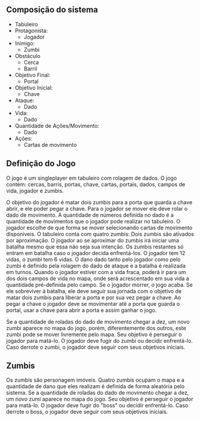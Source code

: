 ## Composição do sistema

* Tabuleiro
* Protagonista:
    - Jogador
* Inimigo:
    - Zumbi
* Obstáculo
    - Cerca
    - Barril
* Objetivo Final:
    - Portal
* Objetivo Inicial:
    - Chave
* Ataque:
    - Dado
* Vida:
    - Dado
* Quantidade de Ações/Movimento:
    - Dado
* Ações:
    - Cartas de movimento


## Definição do Jogo
O jogo é um singleplayer em tabuleiro com rolagem de dados. O jogo contém: cercas, barris, portas, chave, cartas, portais, dados, campos de vida, jogador e zumbis.

O objetivo do jogador é matar dois zumbis para a porta que guarda a chave abrir, e ele poder pegar a chave. Para o jogador se mover ele deve rolar o dado de movimento. A quantidade de números definida no dado é a quantidade de movimentos que o jogador pode realizar no tabuleiro. O jogador escolhe de que forma se mover selecionando cartas de movimento disponiveis. O tabuleiro conta com quatro zumbis: Dois zumbis são ativados por aproximação. O jogador ao se aproximar do zumbis irá iniciar uma batalha mesmo que essa não seja sua intenção. Os zumbis restantes só entram em batalha caso o jogador decida enfrentá-los. O jogador tem 12 vidas, o zumbi tem 6 vidas. O dano dado tanto pelo jogador como pelo zumbi é definido pela rolagem do dado de ataque e a batalha é realizada em turnos. Quando o jogador estiver com a vida fraca, poderá ir para um dos dois campos de vida no mapa, onde será acrescentado em sua vida a quantidade pré-definida pelo campo. Se o jogador morrer, o jogo acaba. Se ele sobreviver á batalha, ele deve seguir sua jornada com o objetivo de matar dois zumbis para liberar a porta e por sua vez pegar a chave. Ao pegar a chave o jogador deve se movimentar até a porta que guarda o portal, usar a chave para abrir a porta e assim ganhar o jogo. 

Se a quantidade de roladas do dado de movimento chegar a dez, um novo zumbi aparece no mapa do jogo, porém, diferentemente dos outros, este zumbi pode se mover livremente pelo mapa. Seu objetivo é perseguir o jogador para matá-lo. O jogador deve fugir do zumbi ou decidir enfrentá-lo. Caso derrote o zumbi, o jogador deve seguir com seus objetivos iniciais.

## Zumbis
Os zumbis são personagem imóveis. Quatro zumbis ocupam o mapa e a quantidade de dano que eles realizam é definida de forma aleatória pelo sistema.
Se a quantidade de roladas do dado de movimento chegar a dez, um novo zumi aparece no mapa do jogo. Seu objetivo é perseguir o jogador para matá-lo. O jogador deve fugir do "boss" ou decidir enfrentá-lo. Caso derrote o boss, o jogador deve seguir com seus objetivos iniciais.



 